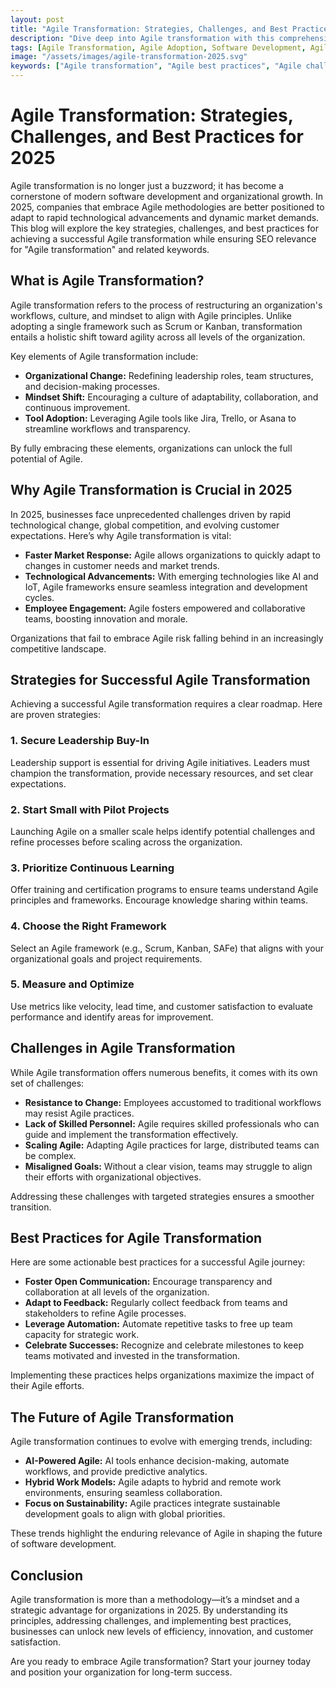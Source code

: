 ```yaml
---
layout: post
title: "Agile Transformation: Strategies, Challenges, and Best Practices for 2025"
description: "Dive deep into Agile transformation with this comprehensive guide. Learn the strategies, challenges, and best practices to successfully adopt Agile in 2025 and beyond."
tags: [Agile Transformation, Agile Adoption, Software Development, Agile Challenges, Agile Trends 2025, Best Practices Agile]
image: "/assets/images/agile-transformation-2025.svg"
keywords: ["Agile transformation", "Agile best practices", "Agile challenges 2025", "Benefits of Agile", "Agile strategies", "Agile adoption roadmap"]
---
```


# Agile Transformation: Strategies, Challenges, and Best Practices for 2025

Agile transformation is no longer just a buzzword; it has become a cornerstone of modern software development and organizational growth. In 2025, companies that embrace Agile methodologies are better positioned to adapt to rapid technological advancements and dynamic market demands. This blog will explore the key strategies, challenges, and best practices for achieving a successful Agile transformation while ensuring SEO relevance for "Agile transformation" and related keywords.

<div>
<h2>What is Agile Transformation?</h2>
<p>Agile transformation refers to the process of restructuring an organization's workflows, culture, and mindset to align with Agile principles. Unlike adopting a single framework such as Scrum or Kanban, transformation entails a holistic shift toward agility across all levels of the organization.</p>
<p>Key elements of Agile transformation include:</p>
<ul>
  <li><strong>Organizational Change:</strong> Redefining leadership roles, team structures, and decision-making processes.</li>
  <li><strong>Mindset Shift:</strong> Encouraging a culture of adaptability, collaboration, and continuous improvement.</li>
  <li><strong>Tool Adoption:</strong> Leveraging Agile tools like Jira, Trello, or Asana to streamline workflows and transparency.</li>
</ul>
<p>By fully embracing these elements, organizations can unlock the full potential of Agile.</p>
</div>

<div>
<h2>Why Agile Transformation is Crucial in 2025</h2>
<p>In 2025, businesses face unprecedented challenges driven by rapid technological change, global competition, and evolving customer expectations. Here’s why Agile transformation is vital:</p>
<ul>
  <li><strong>Faster Market Response:</strong> Agile allows organizations to quickly adapt to changes in customer needs and market trends.</li>
  <li><strong>Technological Advancements:</strong> With emerging technologies like AI and IoT, Agile frameworks ensure seamless integration and development cycles.</li>
  <li><strong>Employee Engagement:</strong> Agile fosters empowered and collaborative teams, boosting innovation and morale.</li>
</ul>
<p>Organizations that fail to embrace Agile risk falling behind in an increasingly competitive landscape.</p>
</div>

<div>
<h2>Strategies for Successful Agile Transformation</h2>
<p>Achieving a successful Agile transformation requires a clear roadmap. Here are proven strategies:</p>

<h3>1. Secure Leadership Buy-In</h3>
<p>Leadership support is essential for driving Agile initiatives. Leaders must champion the transformation, provide necessary resources, and set clear expectations.</p>

<h3>2. Start Small with Pilot Projects</h3>
<p>Launching Agile on a smaller scale helps identify potential challenges and refine processes before scaling across the organization.</p>

<h3>3. Prioritize Continuous Learning</h3>
<p>Offer training and certification programs to ensure teams understand Agile principles and frameworks. Encourage knowledge sharing within teams.</p>

<h3>4. Choose the Right Framework</h3>
<p>Select an Agile framework (e.g., Scrum, Kanban, SAFe) that aligns with your organizational goals and project requirements.</p>

<h3>5. Measure and Optimize</h3>
<p>Use metrics like velocity, lead time, and customer satisfaction to evaluate performance and identify areas for improvement.</p>
</div>

<div>
<h2>Challenges in Agile Transformation</h2>
<p>While Agile transformation offers numerous benefits, it comes with its own set of challenges:</p>
<ul>
  <li><strong>Resistance to Change:</strong> Employees accustomed to traditional workflows may resist Agile practices.</li>
  <li><strong>Lack of Skilled Personnel:</strong> Agile requires skilled professionals who can guide and implement the transformation effectively.</li>
  <li><strong>Scaling Agile:</strong> Adapting Agile practices for large, distributed teams can be complex.</li>
  <li><strong>Misaligned Goals:</strong> Without a clear vision, teams may struggle to align their efforts with organizational objectives.</li>
</ul>
<p>Addressing these challenges with targeted strategies ensures a smoother transition.</p>
</div>

<div>
<h2>Best Practices for Agile Transformation</h2>
<p>Here are some actionable best practices for a successful Agile journey:</p>
<ul>
  <li><strong>Foster Open Communication:</strong> Encourage transparency and collaboration at all levels of the organization.</li>
  <li><strong>Adapt to Feedback:</strong> Regularly collect feedback from teams and stakeholders to refine Agile processes.</li>
  <li><strong>Leverage Automation:</strong> Automate repetitive tasks to free up team capacity for strategic work.</li>
  <li><strong>Celebrate Successes:</strong> Recognize and celebrate milestones to keep teams motivated and invested in the transformation.</li>
</ul>
<p>Implementing these practices helps organizations maximize the impact of their Agile efforts.</p>
</div>

<div>
<h2>The Future of Agile Transformation</h2>
<p>Agile transformation continues to evolve with emerging trends, including:</p>
<ul>
  <li><strong>AI-Powered Agile:</strong> AI tools enhance decision-making, automate workflows, and provide predictive analytics.</li>
  <li><strong>Hybrid Work Models:</strong> Agile adapts to hybrid and remote work environments, ensuring seamless collaboration.</li>
  <li><strong>Focus on Sustainability:</strong> Agile practices integrate sustainable development goals to align with global priorities.</li>
</ul>
<p>These trends highlight the enduring relevance of Agile in shaping the future of software development.</p>
</div>

<div>
<h2>Conclusion</h2>
<p>Agile transformation is more than a methodology—it’s a mindset and a strategic advantage for organizations in 2025. By understanding its principles, addressing challenges, and implementing best practices, businesses can unlock new levels of efficiency, innovation, and customer satisfaction.</p>
<p>Are you ready to embrace Agile transformation? Start your journey today and position your organization for long-term success.</p>
</div>
